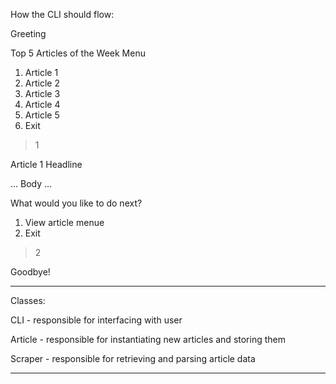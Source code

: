 How the CLI should flow:

  Greeting

  Top 5 Articles of the Week Menu
  1. Article 1
  2. Article 2
  3. Article 3
  4. Article 4
  5. Article 5
  7. Exit

> 1

  Article 1 Headline

  ... Body ...
  
  What would you like to do next?
  
  1. View article menue
  2. Exit

> 2

  Goodbye!

-------------------------------------------------------------------------------

Classes:

CLI - responsible for interfacing with user

Article - responsible for instantiating new articles and storing them

Scraper - responsible for retrieving and parsing article data

-------------------------------------------------------------------------------
